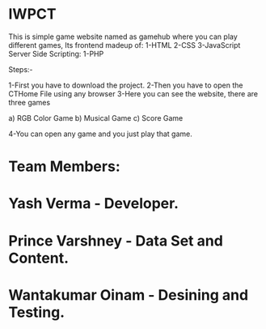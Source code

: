 # IWPCT

This is simple game website named as gamehub where you can play different games,
Its frontend madeup of:
1-HTML
2-CSS
3-JavaScript
Server Side Scripting:
1-PHP

Steps:-

1-First you have to download the project.
2-Then you have to open the CTHome File using any browser
3-Here you can see the website, there are three games 

a) RGB Color Game
b) Musical Game
c) Score Game

4-You can open any game and you just play that game.
 
# Team Members:
# Yash Verma - Developer. 
# Prince Varshney - Data Set and Content. 
# Wantakumar Oinam - Desining and Testing. 
